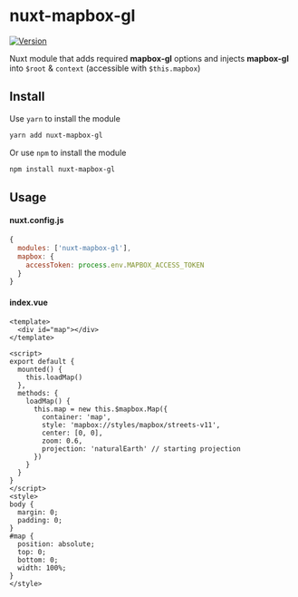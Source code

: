# nuxt-mapbox-gl
[![Version](https://img.shields.io/npm/v/nuxt-mapbox-gl.svg)](https://www.npmjs.org/package/nuxt-mapbox-gl)

Nuxt module that adds required **mapbox-gl** options and injects **mapbox-gl** into `$root` & `context` (accessible with `$this.mapbox`)

## Install
Use `yarn` to install the module
```bash
yarn add nuxt-mapbox-gl
```
Or use `npm` to install the module
```bash
npm install nuxt-mapbox-gl
```

## Usage
#### nuxt.config.js
```javascript
{
  modules: ['nuxt-mapbox-gl'],
  mapbox: {
    accessToken: process.env.MAPBOX_ACCESS_TOKEN
  }
}
```

#### index.vue
```vue
<template>
  <div id="map"></div>
</template>

<script>
export default {
  mounted() {
    this.loadMap()
  },
  methods: {
    loadMap() {
      this.map = new this.$mapbox.Map({
        container: 'map',
        style: 'mapbox://styles/mapbox/streets-v11',
        center: [0, 0],
        zoom: 0.6,
        projection: 'naturalEarth' // starting projection
      })
    }
  }
}
</script>
<style>
body {
  margin: 0;
  padding: 0;
}
#map {
  position: absolute;
  top: 0;
  bottom: 0;
  width: 100%;
}
</style>

```
